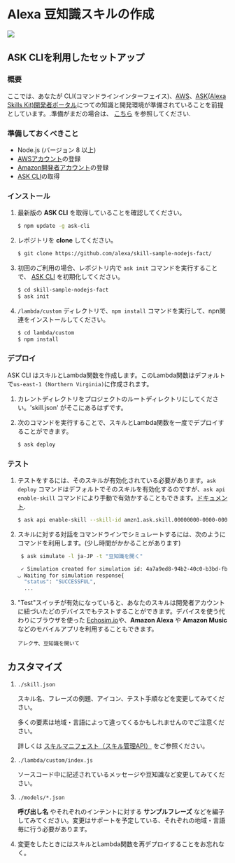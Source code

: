 # Alexa 豆知識スキルの作成
<img src="https://m.media-amazon.com/images/G/01/mobile-apps/dex/alexa/alexa-skills-kit/tutorials/quiz-game/header._TTH_.png" />

## ASK CLIを利用したセットアップ

### 概要
ここでは、あなたが CLI(コマンドラインインターフェイス)、[AWS](https://aws.amazon.com/)、[ASK(Alexa Skills Kit)開発者ポータル](https://developer.amazon.com/alexa-skills-kit?&sc_category=Owned&sc_channel=RD&sc_campaign=Evangelism2018&sc_publisher=github&sc_content=Content&sc_detail=fact-nodejs-V2_CLI-1&sc_funnel=Convert&sc_country=WW&sc_medium=Owned_RD_Evangelism2018_github_Content_fact-nodejs-V2_CLI-1_Convert_WW_beginnersdevs&sc_segment=beginnersdevs)につての知識と開発環境が準備されていることを前提としています。.準備がまだの場合は、 [こちら](./1-voice-user-interface.md) を参照してください.

### 準備しておくべきこと

* Node.js (バージョン 8 以上)
* [AWSアカウント](https://aws.amazon.com/)の登録
* [Amazon開発者アカウント](https://developer.amazon.com?&sc_category=Owned&sc_channel=RD&sc_campaign=Evangelism2018&sc_publisher=github&sc_content=Content&sc_detail=fact-nodejs-V2_CLI-1&sc_funnel=Convert&sc_country=WW&sc_medium=Owned_RD_Evangelism2018_github_Content_fact-nodejs-V2_CLI-1_Convert_WW_beginnersdevs&sc_segment=beginnersdevs)の登録
* [ASK CLI](https://developer.amazon.com/docs/smapi/quick-start-alexa-skills-kit-command-line-interface.html?&sc_category=Owned&sc_channel=RD&sc_campaign=Evangelism2018&sc_publisher=github&sc_content=Content&sc_detail=fact-nodejs-V2_CLI-1&sc_funnel=Convert&sc_country=WW&sc_medium=Owned_RD_Evangelism2018_github_Content_fact-nodejs-V2_CLI-1_Convert_WW_beginnersdevs&sc_segment=beginnersdevs)の取得

### インストール
1. 最新版の **ASK CLI** を取得していることを確認してください。

	```bash
	$ npm update -g ask-cli
	```

2. レポジトリを **clone** してください。

	```bash
	$ git clone https://github.com/alexa/skill-sample-nodejs-fact/
	```

3. 初回のご利用の場合、レポジトリ内で `ask init` コマンドを実行することで、 [ASK CLI](https://developer.amazon.com/docs/smapi/quick-start-alexa-skills-kit-command-line-interface.html?&sc_category=Owned&sc_channel=RD&sc_campaign=Evangelism2018&sc_publisher=github&sc_content=Content&sc_detail=fact-nodejs-V2_CLI-1&sc_funnel=Convert&sc_country=WW&sc_medium=Owned_RD_Evangelism2018_github_Content_fact-nodejs-V2_CLI-1_Convert_WW_beginnersdevs&sc_segment=beginnersdevs) を初期化してください。 

	```bash
	$ cd skill-sample-nodejs-fact
	$ ask init
	```

4. `/lambda/custom` ディレクトリで、`npm install` コマンドを実行して、npn関連をインストールしてください。

	```bash
	$ cd lambda/custom
	$ npm install
	```

### デプロイ

ASK CLI はスキルとLambda関数を作成します。このLambda関数はデフォルトで```us-east-1 (Northern Virginia)```に作成されます。

1. カレントディレクトリをプロジェクトのルートディレクトリにしてください。'skill.json' がそこにあるはずです。
2. 次のコマンドを実行することで、スキルとLambda関数を一度でデプロイすることができます。

	```bash
	$ ask deploy
	```

### テスト

1. テストをするには、そのスキルが有効化されている必要があります。`ask deploy` コマンドはデフォルトでそのスキルを有効化するのですが、`ask api enable-skill` コマンドにより手動で有効かすることもできます。[ドキュメント](https://developer.amazon.com/docs/smapi/ask-cli-command-reference.html#enable-skill-subcommand).

	```bash
	$ ask api enable-skill --skill-id amzn1.ask.skill.00000000-0000-0000-0000-000000000000
	```

2. スキルに対する対話をコマンドラインでシミュレートするには、次のようにコマンドを利用します。(少し時間がかかることがあります)

	```bash
	 $ ask simulate -l ja-JP -t "豆知識を開く"

	 ✓ Simulation created for simulation id: 4a7a9ed8-94b2-40c0-b3bd-fb63d9887fa7
	◡ Waiting for simulation response{
	  "status": "SUCCESSFUL",
	  ...
	 ```

3. "Test"スイッチが有効になっていると、あなたのスキルは開発者アカウントに紐づいたどのデバイスでもテストすることができます。デバイスを使う代わりにブラウザを使った [Echosim.io](https://echosim.io/welcome)や、**Amazon Alexa** や **Amazon Music** などのモバイルアプリを利用することもできます。

	```text
	アレクサ、豆知識を開いて
	```
## カスタマイズ

1. ```./skill.json```

   スキル名、フレーズの例題、アイコン、テスト手順などを変更してみてください。

   多くの要素は地域・言語によって違ってくるかもしれませんのでご注意ください。

   詳しくは [スキルマニフェスト（スキル管理API）](https://developer.amazon.com/docs/smapi/skill-manifest.html?&sc_category=Owned&sc_channel=RD&sc_campaign=Evangelism2018&sc_publisher=github&sc_content=Survey&sc_detail=fact-nodejs-V2_CLI-3&sc_funnel=Convert&sc_country=WW&sc_medium=Owned_RD_Evangelism2018_github_Survey_fact-nodejs-V2_CLI-3_Convert_WW_beginnersdevs&sc_segment=beginnersdevs) をご参照ください。

2. ```./lambda/custom/index.js```

   ソースコード中に記述されているメッセージや豆知識など変更してみてください。

3. ```./models/*.json```

	**呼び出し名** やそれぞれのインテントに対する **サンプルフレーズ** などを編子してみてください。変更はサポートを予定している、それぞれの地域・言語毎に行う必要があります。

4. 変更をしたときにはスキルとLambda関数を再デプロイすることをお忘れなく。
